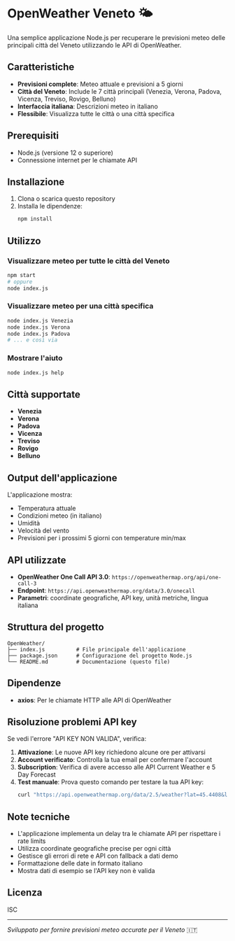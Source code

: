 # OpenWeather Veneto 🌤️

Una semplice applicazione Node.js per recuperare le previsioni meteo delle principali città del Veneto utilizzando le API di OpenWeather.

## Caratteristiche

- **Previsioni complete**: Meteo attuale e previsioni a 5 giorni
- **Città del Veneto**: Include le 7 città principali (Venezia, Verona, Padova, Vicenza, Treviso, Rovigo, Belluno)
- **Interfaccia italiana**: Descrizioni meteo in italiano
- **Flessibile**: Visualizza tutte le città o una città specifica

## Prerequisiti

- Node.js (versione 12 o superiore)
- Connessione internet per le chiamate API

## Installazione

1. Clona o scarica questo repository
2. Installa le dipendenze:
   ```bash
   npm install
   ```

## Utilizzo

### Visualizzare meteo per tutte le città del Veneto
```bash
npm start
# oppure
node index.js
```

### Visualizzare meteo per una città specifica
```bash
node index.js Venezia
node index.js Verona
node index.js Padova
# ... e così via
```

### Mostrare l'aiuto
```bash
node index.js help
```

## Città supportate

- **Venezia**
- **Verona** 
- **Padova**
- **Vicenza**
- **Treviso**
- **Rovigo**
- **Belluno**

## Output dell'applicazione

L'applicazione mostra:
- Temperatura attuale
- Condizioni meteo (in italiano)
- Umidità
- Velocità del vento
- Previsioni per i prossimi 5 giorni con temperature min/max

## API utilizzate

- **OpenWeather One Call API 3.0**: `https://openweathermap.org/api/one-call-3`
- **Endpoint**: `https://api.openweathermap.org/data/3.0/onecall`
- **Parametri**: coordinate geografiche, API key, unità metriche, lingua italiana

## Struttura del progetto

```
OpenWeather/
├── index.js          # File principale dell'applicazione
├── package.json      # Configurazione del progetto Node.js
└── README.md         # Documentazione (questo file)
```

## Dipendenze

- **axios**: Per le chiamate HTTP alle API di OpenWeather

## Risoluzione problemi API key

Se vedi l'errore "API KEY NON VALIDA", verifica:

1. **Attivazione**: Le nuove API key richiedono alcune ore per attivarsi
2. **Account verificato**: Controlla la tua email per confermare l'account
3. **Subscription**: Verifica di avere accesso alle API Current Weather e 5 Day Forecast
4. **Test manuale**: Prova questo comando per testare la tua API key:
   ```bash
   curl "https://api.openweathermap.org/data/2.5/weather?lat=45.4408&lon=12.3155&appid=TUA_API_KEY&units=metric"
   ```

## Note tecniche

- L'applicazione implementa un delay tra le chiamate API per rispettare i rate limits
- Utilizza coordinate geografiche precise per ogni città
- Gestisce gli errori di rete e API con fallback a dati demo
- Formattazione delle date in formato italiano
- Mostra dati di esempio se l'API key non è valida

## Licenza

ISC

---

*Sviluppato per fornire previsioni meteo accurate per il Veneto* 🇮🇹